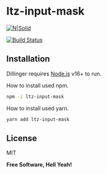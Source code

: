 # ltz-input-mask

[![N|Solid](https://ltzcapital.com.br/_templates/site/assets/images/logo-ltz.png)](https://ltzcapital.com.br/)

[![Build Status](https://travis-ci.org/joemccann/dillinger.svg?branch=master)](https://travis-ci.org/joemccann/dillinger)

## Installation

Dillinger requires [Node.js](https://nodejs.org/) v16+ to run.

How to install used npm.

```sh
npm -i ltz-input-mask
```

How to install used yarn.

```sh
yarn add ltz-input-mask
```

## License

MIT

**Free Software, Hell Yeah!**
